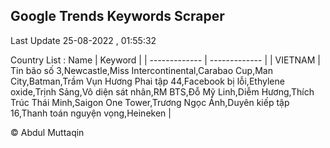

## Google Trends Keywords Scraper 
 
Last Update 25-08-2022 , 01:55:32

Country List :
 Name  | Keyword |
| ------------- | ------------- |
| VIETNAM | Tin bão số 3,Newcastle,Miss Intercontinental,Carabao Cup,Man City,Batman,Trầm Vụn Hương Phai tập 44,Facebook bị lỗi,Ethylene oxide,Trịnh Sảng,Vô diện sát nhân,RM BTS,Đỗ Mỹ Linh,Diễm Hương,Thích Trúc Thái Minh,Saigon One Tower,Trương Ngọc Ánh,Duyên kiếp tập 16,Thanh toán nguyện vọng,Heineken |



© Abdul Muttaqin 
